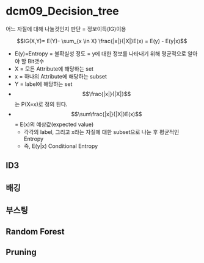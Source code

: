 # dcm09\_Decision\_tree

어느 자질에 대해 나눌것인지 판단 = 정보이득\(IG\)이용

$$IG(X,Y)= E(Y)- \sum_{x \in X} \frac{|x|}{|X|}E(x) = E(y) - E(y|x)$$

* E\(y\)=Entropy = 불확실성 정도 = y에 대한 정보를 나타내기 위해 평균적으로 알아야 할 Bit갯수 
* X = 모든 Attribute에 해당하는 set
* x = 하나의 Attribute에 해당하는 subset
* Y = label에 해당하는 set
* $$\frac{|x|}{|X|}$$는 P\(X=x\)로 정의 된다. 
* $$\sum\frac{|x|}{|X|}E(x)$$ = E\(x\)의 예상값\(expected value\)
  * 각각의 label, 그리고 x라는 자질에 대한 subset으로 나눈 후 평균적인 Entropy
  * 즉, E\(y\|x\) Conditional Entropy 

## ID3

## 배깅

## 부스팅

## Random Forest

## Pruning

